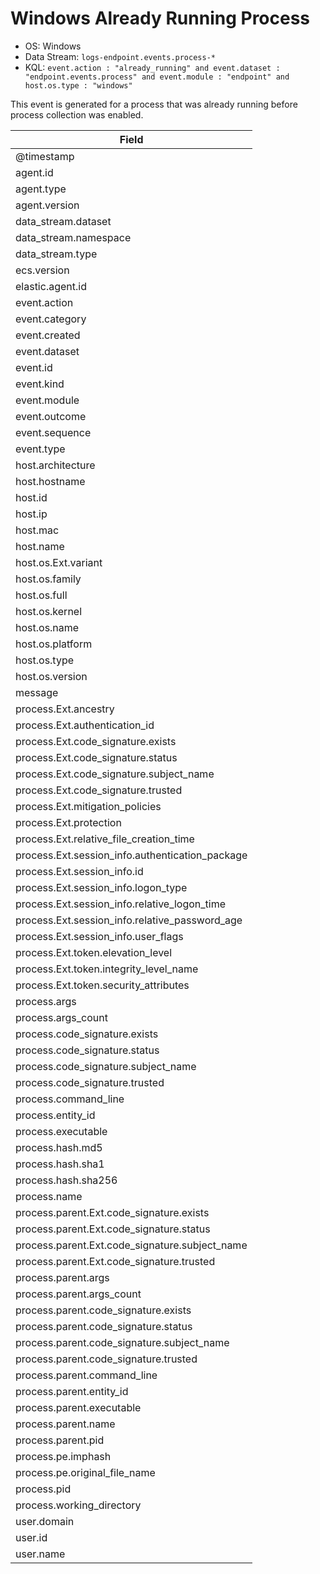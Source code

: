 # Windows Already Running Process

- OS: Windows
- Data Stream: `logs-endpoint.events.process-*`
- KQL: `event.action : "already_running" and event.dataset : "endpoint.events.process" and event.module : "endpoint" and host.os.type : "windows"`

This event is generated for a process that was already running before process collection was enabled.


| Field |
|---|
| @timestamp |
| agent.id |
| agent.type |
| agent.version |
| data_stream.dataset |
| data_stream.namespace |
| data_stream.type |
| ecs.version |
| elastic.agent.id |
| event.action |
| event.category |
| event.created |
| event.dataset |
| event.id |
| event.kind |
| event.module |
| event.outcome |
| event.sequence |
| event.type |
| host.architecture |
| host.hostname |
| host.id |
| host.ip |
| host.mac |
| host.name |
| host.os.Ext.variant |
| host.os.family |
| host.os.full |
| host.os.kernel |
| host.os.name |
| host.os.platform |
| host.os.type |
| host.os.version |
| message |
| process.Ext.ancestry |
| process.Ext.authentication_id |
| process.Ext.code_signature.exists |
| process.Ext.code_signature.status |
| process.Ext.code_signature.subject_name |
| process.Ext.code_signature.trusted |
| process.Ext.mitigation_policies |
| process.Ext.protection |
| process.Ext.relative_file_creation_time |
| process.Ext.session_info.authentication_package |
| process.Ext.session_info.id |
| process.Ext.session_info.logon_type |
| process.Ext.session_info.relative_logon_time |
| process.Ext.session_info.relative_password_age |
| process.Ext.session_info.user_flags |
| process.Ext.token.elevation_level |
| process.Ext.token.integrity_level_name |
| process.Ext.token.security_attributes |
| process.args |
| process.args_count |
| process.code_signature.exists |
| process.code_signature.status |
| process.code_signature.subject_name |
| process.code_signature.trusted |
| process.command_line |
| process.entity_id |
| process.executable |
| process.hash.md5 |
| process.hash.sha1 |
| process.hash.sha256 |
| process.name |
| process.parent.Ext.code_signature.exists |
| process.parent.Ext.code_signature.status |
| process.parent.Ext.code_signature.subject_name |
| process.parent.Ext.code_signature.trusted |
| process.parent.args |
| process.parent.args_count |
| process.parent.code_signature.exists |
| process.parent.code_signature.status |
| process.parent.code_signature.subject_name |
| process.parent.code_signature.trusted |
| process.parent.command_line |
| process.parent.entity_id |
| process.parent.executable |
| process.parent.name |
| process.parent.pid |
| process.pe.imphash |
| process.pe.original_file_name |
| process.pid |
| process.working_directory |
| user.domain |
| user.id |
| user.name |

